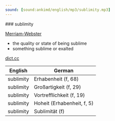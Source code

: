 ```yaml
---
sound: [sound:ankimd/english/mp3/sublimity.mp3]
---
```


\### sublimity

[Merriam-Webster](https://www.merriam-webster.com/dictionary/sublimity)

- the quality or state of being sublime
- something sublime or exalted

[dict.cc](https://www.dict.cc/sublimity)

| English        | German       |
| -------------- | ------------ |
| sublimity | Erhabenheit (f, 68) |
| sublimity | Großartigkeit (f, 29) |
| sublimity | Vortrefflichkeit (f, 19) |
| sublimity | Hoheit (Erhabenheit, f, 5) |
| sublimity | Sublimität (f) |
